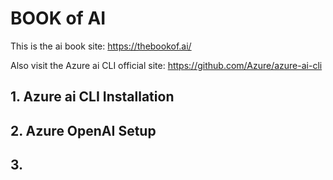 # BOOK of AI

This is the ai book site: https://thebookof.ai/

Also visit the Azure ai CLI official site: https://github.com/Azure/azure-ai-cli

## 1. Azure ai CLI Installation




## 2. Azure OpenAI Setup




## 3. 



